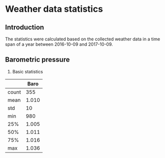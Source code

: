 # Weather data statistics

## Introduction
The statistics were calculated based on the collected weather data in a time span of a year between 2016-10-09 and 2017-10-09. 


## Barometric pressure 

1. Basic statistics

|       | Baro  |
|-------|-------|
| count | 355   |
| mean  | 1.010 |
| std   | 10    |
| min   | 980   |
| 25%   | 1.005 |
| 50%   | 1.011 |
| 75%   | 1.016 |
| max   | 1.036 |

